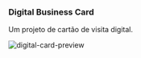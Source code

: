 ### Digital Business Card

Um projeto de cartão de visita digital.

![digital-card-preview](https://github.com/zackandcoding1/react-projects/assets/37812932/8c42594e-6a79-412d-94d5-c7657fe1f0a6)
